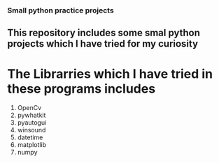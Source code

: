 ### Small python practice projects 
## This repository includes some smal python projects which I have tried for my curiosity
# The Librarries which I have tried in these programs includes
1. OpenCv
2. pywhatkit
3. pyautogui
4. winsound
5. datetime
6. matplotlib
7. numpy
